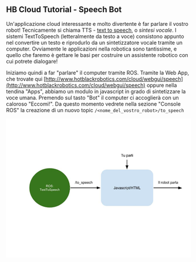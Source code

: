 ## HB Cloud Tutorial - Speech Bot ##

Un'applicazione cloud interessante e molto divertente è far parlare il vostro robot! 
Tecnicamente si chiama TTS - [text to speech](https://en.wikipedia.org/wiki/Speech_synthesis), o *sintesi vocale*. I sistemi TextToSpeech (letteralmente da testo a voce) consistono appunto nel convertire un testo e riprodurlo da un sintetizzatore vocale tramite un computer. Ovviamente le applicazioni nella robotica sono tantissime, e quello che faremo è gettare le basi per costruire un assistente robotico con cui potrete dialogare!

Iniziamo quindi a far "parlare" il computer tramite ROS. Tramite la Web App, che trovate qui [http://www.hotblackrobotics.com/cloud/webgui/speech](http://www.hotblackrobotics.com/cloud/webgui/speech) oppure nella tendina "Apps", abbiamo un modulo in javascript in grado di sintetizzare la voce umana. Premendo sul tasto "Bot" il computer ci accoglierà con un caloroso "Eccomi!". Da questo momento vedrete nella sezione "Console ROS" la creazione di un nuovo topic ```/<nome_del_vostro_robot>/to_speech ```


![](https://raw.githubusercontent.com/sgabello1/Dotbot-Kit-e-Tutorial/master/speech%20bot/TextToSpeech.jpg)
